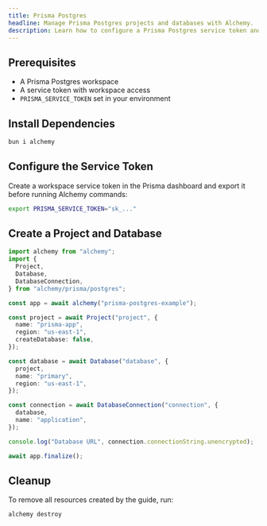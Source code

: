```yaml
---
title: Prisma Postgres
headline: Manage Prisma Postgres projects and databases with Alchemy.
description: Learn how to configure a Prisma Postgres service token and manage projects, databases, and connection strings with Alchemy.
---
```


## Prerequisites

- A Prisma Postgres workspace
- A service token with workspace access
- `PRISMA_SERVICE_TOKEN` set in your environment

## Install Dependencies

```bash
bun i alchemy
```

## Configure the Service Token

Create a workspace service token in the Prisma dashboard and export it before running Alchemy commands:

```bash
export PRISMA_SERVICE_TOKEN="sk_..."
```

## Create a Project and Database

```ts
import alchemy from "alchemy";
import {
  Project,
  Database,
  DatabaseConnection,
} from "alchemy/prisma/postgres";

const app = await alchemy("prisma-postgres-example");

const project = await Project("project", {
  name: "prisma-app",
  region: "us-east-1",
  createDatabase: false,
});

const database = await Database("database", {
  project,
  name: "primary",
  region: "us-east-1",
});

const connection = await DatabaseConnection("connection", {
  database,
  name: "application",
});

console.log("Database URL", connection.connectionString.unencrypted);

await app.finalize();
```

## Cleanup

To remove all resources created by the guide, run:

```bash
alchemy destroy
```
